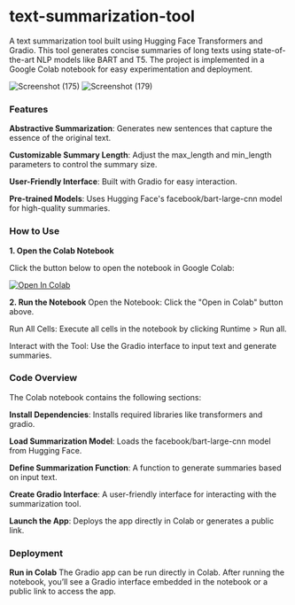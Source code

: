 # text-summarization-tool

A text summarization tool built using Hugging Face Transformers and Gradio. This tool generates concise summaries of long texts using state-of-the-art NLP models like BART and T5. The project is implemented in a Google Colab notebook for easy experimentation and deployment.

![Screenshot (175)](https://github.com/user-attachments/assets/0cd93cee-cd5f-4124-8f9b-9fdeace6d8e8) 
![Screenshot (179)](https://github.com/user-attachments/assets/37ed5503-328f-4d0c-a1f9-090506f21a53)



### Features
**Abstractive Summarization**: Generates new sentences that capture the essence of the original text.

**Customizable Summary Length**: Adjust the max_length and min_length parameters to control the summary size.

**User-Friendly Interface**: Built with Gradio for easy interaction.

**Pre-trained Models**: Uses Hugging Face's facebook/bart-large-cnn model for high-quality summaries.

### How to Use
**1. Open the Colab Notebook**

Click the button below to open the notebook in Google Colab:

[![Open In Colab](https://colab.research.google.com/assets/colab-badge.svg)](https://colab.research.google.com/github/zanxibar/text-summarization-tool/blob/main/Text_Summarization_Tool_with_facebook_bart_large_cnn.ipynb)

**2. Run the Notebook**
Open the Notebook: Click the "Open in Colab" button above.

Run All Cells: Execute all cells in the notebook by clicking Runtime > Run all.

Interact with the Tool: Use the Gradio interface to input text and generate summaries.

### Code Overview
The Colab notebook contains the following sections:

**Install Dependencies**: Installs required libraries like transformers and gradio.

**Load Summarization Model**: Loads the facebook/bart-large-cnn model from Hugging Face.

**Define Summarization Function**: A function to generate summaries based on input text.

**Create Gradio Interface**: A user-friendly interface for interacting with the summarization tool.

**Launch the App**: Deploys the app directly in Colab or generates a public link.

### Deployment

**Run in Colab**
The Gradio app can be run directly in Colab. After running the notebook, you’ll see a Gradio interface embedded in the notebook or a public link to access the app.
